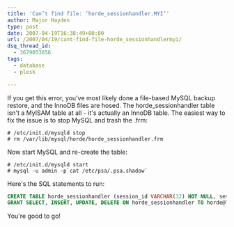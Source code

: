 ```yaml
---
title: 'Can’t find file: ‘horde_sessionhandler.MYI’'
author: Major Hayden
type: post
date: 2007-04-19T16:38:49+00:00
url: /2007/04/19/cant-find-file-horde_sessionhandlermyi/
dsq_thread_id:
  - 3679053656
tags:
  - database
  - plesk

---
```

If you get this error, you've most likely done a file-based MySQL backup restore, and the InnoDB files are hosed. The horde_sessionhandler table isn't a MyISAM table at all - it's actually an InnoDB table. The easiest way to fix the issue is to stop MySQL and trash the .frm:

```
# /etc/init.d/mysqld stop
# rm /var/lib/mysql/horde/horde_sessionhandler.frm
```

Now start MySQL and re-create the table:

```
# /etc/init.d/mysqld start
# mysql -u admin -p`cat /etc/psa/.psa.shadow`
```

Here's the SQL statements to run:

```sql
CREATE TABLE horde_sessionhandler (session_id VARCHAR(32) NOT NULL, session_lastmodified INT NOT NULL, session_data LONGBLOB, PRIMARY KEY (session_id)) ENGINE = InnoDB;
GRANT SELECT, INSERT, UPDATE, DELETE ON horde_sessionhandler TO horde@localhost;
```

You're good to go!

